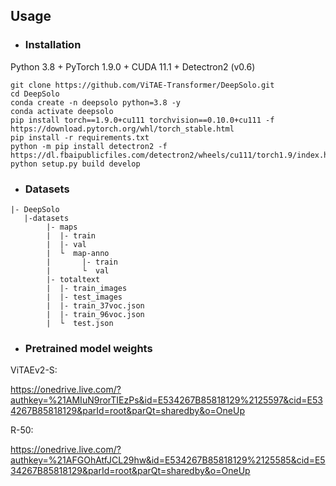 ## Usage

- ### Installation

Python 3.8 + PyTorch 1.9.0 + CUDA 11.1 + Detectron2 (v0.6)
```
git clone https://github.com/ViTAE-Transformer/DeepSolo.git
cd DeepSolo
conda create -n deepsolo python=3.8 -y
conda activate deepsolo
pip install torch==1.9.0+cu111 torchvision==0.10.0+cu111 -f https://download.pytorch.org/whl/torch_stable.html
pip install -r requirements.txt
python -m pip install detectron2 -f https://dl.fbaipublicfiles.com/detectron2/wheels/cu111/torch1.9/index.html
python setup.py build develop
```


- ### Datasets
```
|- DeepSolo 
   |-datasets
        |- maps
        |  |- train
        |  |- val
        |  └  map-anno
        |       |- train
        |       └  val
        |- totaltext
        |  |- train_images
        |  |- test_images
        |  |- train_37voc.json
        |  |- train_96voc.json
        |  └  test.json
```

- ### Pretrained model weights

ViTAEv2-S:

https://onedrive.live.com/?authkey=%21AMIuN9rorTIEzPs&id=E534267B85818129%2125597&cid=E534267B85818129&parId=root&parQt=sharedby&o=OneUp

R-50:

https://onedrive.live.com/?authkey=%21AFGOhAtfJCL29hw&id=E534267B85818129%2125585&cid=E534267B85818129&parId=root&parQt=sharedby&o=OneUp

